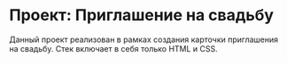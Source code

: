 # Проект: Приглашение на свадьбу

Данный проект реализован в рамках создания карточки приглашения на свадьбу. Стек включает в себя только HTML и CSS.
